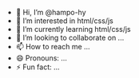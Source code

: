 - 👋 Hi, I’m @hampo-hy
- 👀 I’m interested in html/css/js
- 🌱 I’m currently learning html/css/js
- 💞️ I’m looking to collaborate on ...
- 📫 How to reach me ...
- 😄 Pronouns: ...
- ⚡ Fun fact: ...

<!---
hampo-hy/hampo-hy is a ✨ special ✨ repository because its `README.md` (this file) appears on your GitHub profile.
You can click the Preview link to take a look at your changes.
--->
